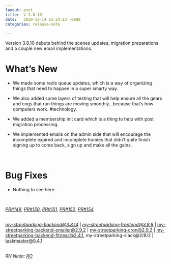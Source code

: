 ```yaml
---
layout: post
title:  V 3.8.10
date:   2020-12-14 14:24:13 -0600
categories: release-note

---
```

Version 3.8.10 debuts behind the scenes updates, migration preparations and a couple new email implementations. 


# What’s New
- We made some redis queue updates, which is a way of organizing things that need to happen in a super smarty way. 

- We also added some layers of testing that will help ensure all the gears and cogs that run things are moving smoothly...because that’s how computers work. #technology. 

- We added a membership init card which is a thing to help with post migration processing. 

- We implemented emails on the admin side that will encourage the incomplete expired and incomplete homies that didn’t quite finish signing up to come back, sign up and make all the gains. 
  

<br/>

# Bug Fixes
- Nothing to see here. 

<br/>

*[PR#149](https://github.com/streetparking/my-streetparking/pull/149)*, *[PR#150](https://github.com/streetparking/my-streetparking/pull/150)*, *[PR#151](https://github.com/streetparking/my-streetparking/pull/151)*, *[PR#152](https://github.com/streetparking/my-streetparking/pull/152)*, *[PR#154](https://github.com/streetparking/my-streetparking/pull/154)*
<br/>
<br/>

 *[my-streetparking-backend@3.8.14](https://github.com/streetparking/my-streetparking/blob/development/packages/my-streetparking-backend/CHANGELOG.md)* \| *[my-streetparking-frontend@3.8.8](http://my-streetparking-frontend@3.8.0.3/)* \| my-streetparking-backend-emailer@2.9.2 \| my-streetparking-cron@2.9.2 \| my-streetparking-backend-fitness@2.4.1, my-streetparking-slack@2/8/2 \| taskmaster@0.4.1
<br/>
<br/>

_RN Ninja: [RO](https://github.com/robyanna)_
 
 
 